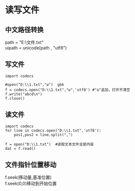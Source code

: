 # 读写文件

## 中文路径转换

path = "E:\\文件.txt"  
uipath = unicode(path , "utf8")

## 写文件

```
import codecs

#open("D:\\1.txt","w")  gbk
f = codecs.open("D:\\1.txt","w",'utf8') #"a"追加，打开不清空
f.write("abcd\n")
f.close()
```

##	读文件

```
import codecs
for line in codecs.open("D:\\1.txt",'utf8'):
    pos1,pos2 = line.split(",")

f = open("D:\\1.txt")  #读取文本文件全部内容
dat = f.read()
```

## 文件指针位置移动

f.seek(移动量,基准位置)  
f.seek(0,0)移动到开始位置  
